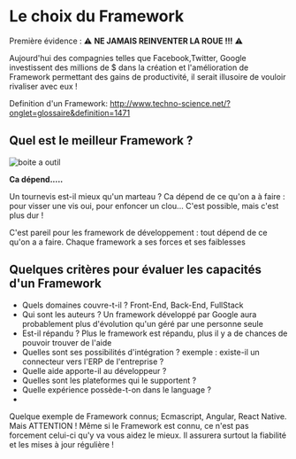 # Le choix du Framework

Première évidence : :warning: **NE JAMAIS REINVENTER LA ROUE !!!** :warning:

Aujourd'hui des compagnies telles que Facebook,Twitter, Google investissent des millions de $ dans la création et l'amélioration de Framework permettant des gains de productivité, il serait illusoire de vouloir rivaliser avec eux !

Definition d'un Framework: http://www.techno-science.net/?onglet=glossaire&definition=1471

## Quel est le meilleur Framework ?

![boite a outil](http://www.neoma-alumni.com/upload/news/20150512103220-37941-hgdl.jpg)

**Ca dépend.....**

Un tournevis est-il mieux qu'un marteau ? Ca dépend de ce qu'on a à faire : pour visser une vis oui, pour enfoncer un clou... C'est possible, mais c'est plus dur !

C'est pareil pour les framework de développement : tout dépend de ce qu'on a a faire. Chaque framework a ses forces et ses faiblesses

## Quelques critères pour évaluer les capacités d'un Framework

* Quels domaines couvre-t-il ? Front-End, Back-End, FullStack
* Qui sont les auteurs ? Un framework développé par Google aura probablement plus d'évolution qu'un géré par une personne seule
* Est-il répandu ? Plus le framework est répandu, plus il y a de chances de pouvoir trouver de l'aide
* Quelles sont ses possibilités d'intégration ? exemple : existe-il un connecteur vers l'ERP de l'entreprise ?
* Quelle aide apporte-il au développeur ?
* Quelles sont les plateformes qui le supportent ?
* Quelle expérience possède-t-on dans le language ?
* 
Quelque exemple de Framework connus; Ecmascript, Angular, React Native.
Mais ATTENTION ! Même si le Framework est connu, ce n'est pas forcement celui-ci qu'y va vous aidez le mieux. Il assurera surtout la fiabilité et les mises à jour régulière !



